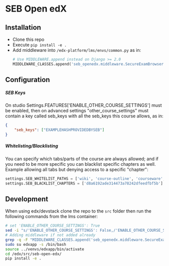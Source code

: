 # SEB Open edX

## Installation
- Clone this repo
- Execute `pip install -e .`
- Add middleware into `/edx-platform/lms/envs/common.py` as in: 
    ```python
    # Use MIDDLEWARE.append instead on Django >= 2.0
    MIDDLEWARE_CLASSES.append('seb_openedx.middleware.SecureExamBrowserMiddleware')
    ```

## Configuration

##### SEB Keys
On studio Settings.FEATURES['ENABLE_OTHER_COURSE_SETTINGS'] must be enabled, then on advanced settings "other_course_settings" must contain a key called seb_keys with all the seb_keys this course allows, as in:
```json
{
    "seb_keys": ["EXAMPLEHASHPROVIDEDBYSEB"]
}
```

##### Whitelisting/Blacklisting
You can specify which tabs/parts of the course are always allowed; and if you need to be more specific you can blacklist specific chapters as well.
Example allowing all tabs but denying access to a specific "chapter":
```python
settings.SEB_WHITELIST_PATHS = ['wiki', 'course-outline', 'courseware', 'progress', 'discussion']
settings.SEB_BLACKLIST_CHAPTERS = ['d8a6192ade314473a78242dfeedfbf5b']
```

## Development

When using edx/devstack clone the repo to the `src` folder then run the following commands from the lms container:
```bash
# set 'ENABLE_OTHER_COURSE_SETTINGS': True
sed -i "s/'ENABLE_OTHER_COURSE_SETTINGS': False,/'ENABLE_OTHER_COURSE_SETTINGS': True,/g" /edx/app/edxapp/edx-platform/cms/envs/common.py
# Adding middleware if not added already
grep -q -F "MIDDLEWARE_CLASSES.append('seb_openedx.middleware.SecureExamBrowserMiddleware')" /edx/app/edxapp/edx-platform/lms/envs/common.py || printf "\nMIDDLEWARE_CLASSES.append('seb_openedx.middleware.SecureExamBrowserMiddleware')" >> /edx/app/edxapp/edx-platform/lms/envs/common.py
sudo su edxapp -s /bin/bash
source ../venvs/edxapp/bin/activate
cd /edx/src/seb-open-edx/
pip install -e .
```